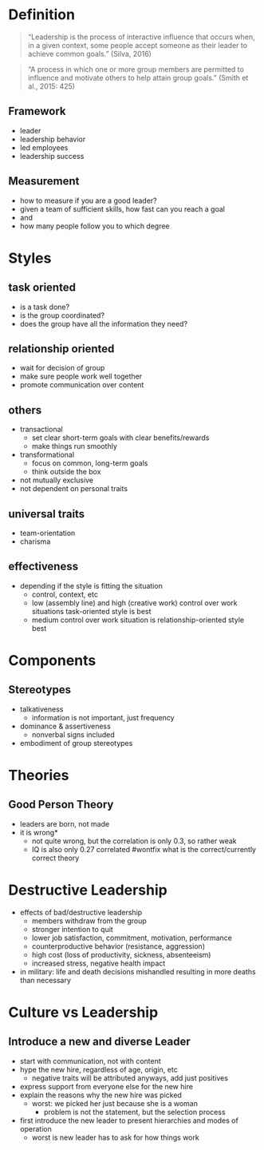 # Definition
> “Leadership is the process of interactive influence that occurs when, in a given context, some people accept someone as their leader to achieve common goals.” (Silva, 2016)

> “A process in which one or more group members are permitted to influence and motivate others to help attain group goals.” (Smith et al., 2015: 425)

## Framework
- leader
- leadership behavior
- led employees
- leadership success

## Measurement
- how to measure if you are a good leader?
- given a team of sufficient skills, how fast can you reach a goal
- and
- how many people follow you to which degree

# Styles
##  task oriented
- is a task done?
- is the group coordinated?
- does the group have all the information they need?

##  relationship oriented
- wait for decision of group
- make sure people work well together
- promote communication over content

## others
- transactional
	- set clear short-term goals with clear benefits/rewards 
	- make things run smoothly
- transformational
	- focus on common, long-term goals
	- think outside the box
- not mutually exclusive
- not dependent on personal traits

## universal traits
- team-orientation
- charisma

## effectiveness
- depending if the style is fitting the situation
	- control, context, etc
	- low (assembly line) and high (creative work) control over work situations task-oriented style is best
	- medium control over work situation is relationship-oriented style best

# Components
## Stereotypes
- talkativeness
	- information is not important, just frequency
- dominance & assertiveness
	- nonverbal signs included
- embodiment of group stereotypes

# Theories
## Good Person Theory
 - leaders are born, not made
 - it is wrong*
	 - not quite wrong, but the correlation is only 0.3, so rather weak
	 - IQ is also only 0.27 correlated
#wontfix what is the correct/currently correct theory

# Destructive Leadership
- effects of bad/destructive leadership
	- members withdraw from the group
	- stronger intention to quit
	- lower job satisfaction, commitment, motivation, performance
	- counterproductive behavior (resistance, aggression)
	- high cost (loss of productivity, sickness, absenteeism)
	- increased stress, negative health impact
- in military: life and death decisions mishandled resulting in more deaths than necessary

# Culture vs Leadership
## Introduce a new and diverse Leader
- start with communication, not with content
- hype the new hire, regardless of age, origin, etc
	- negative traits will be attributed anyways, add just positives
- express support from everyone else for the new hire
- explain the reasons why the new hire was picked
	- worst: we picked her just because she is a woman
		- problem is not the statement, but the selection process
- first introduce the new leader to present hierarchies and modes of operation
	- worst is new leader has to ask for how things work

